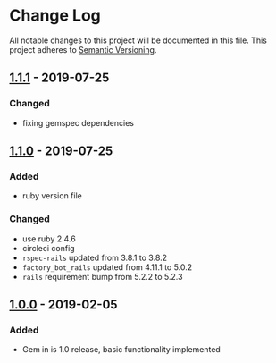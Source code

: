 # Change Log

All notable changes to this project will be documented in this file. This
project adheres to [Semantic Versioning](http://semver.org).


## [1.1.1] - 2019-07-25

### Changed

- fixing gemspec dependencies

[1.1.1]: https://github.com/sharoo/easy_orderable/compare/v1.1.0...v1.1.1

## [1.1.0] - 2019-07-25

### Added

- ruby version file

### Changed

- use ruby 2.4.6
- circleci config
- `rspec-rails` updated from 3.8.1 to 3.8.2
- `factory_bot_rails` updated from 4.11.1 to 5.0.2
- `rails` requirement bump from 5.2.2 to 5.2.3

[1.1.0]: https://github.com/sharoo/easy_orderable/compare/v1.0.0...v1.1.0

## [1.0.0] - 2019-02-05

### Added

- Gem in is 1.0 release, basic functionality implemented

[1.0.0]: https://github.com/sharoo/easy_orderable/releases/tag/v1.0.0
